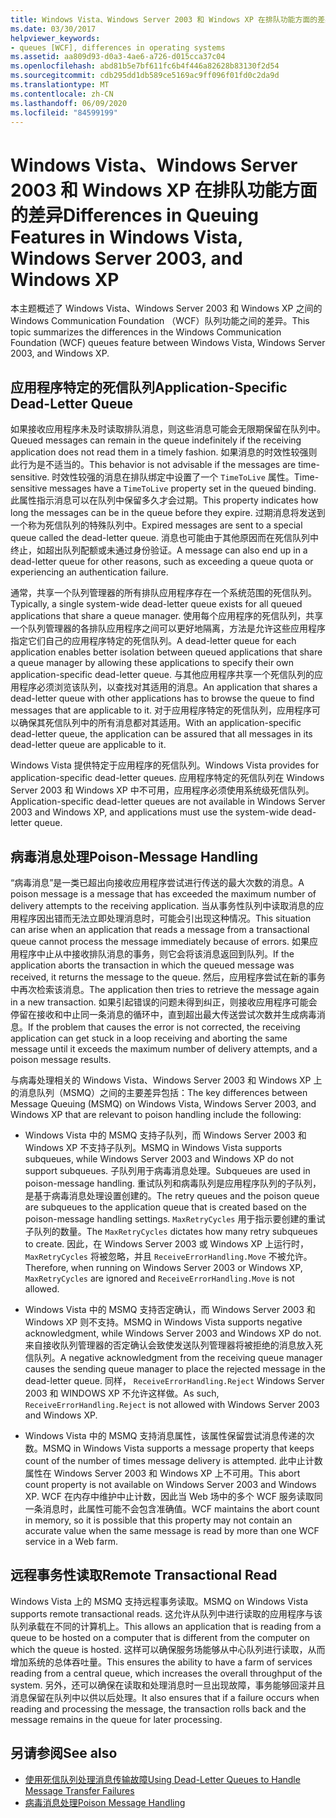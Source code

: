 ```yaml
---
title: Windows Vista、Windows Server 2003 和 Windows XP 在排队功能方面的差异
ms.date: 03/30/2017
helpviewer_keywords:
- queues [WCF], differences in operating systems
ms.assetid: aa809d93-d0a3-4ae6-a726-d015cca37c04
ms.openlocfilehash: abd81b5e7bf611fc6b4f446a82628b83130f2d54
ms.sourcegitcommit: cdb295dd1db589ce5169ac9ff096f01fd0c2da9d
ms.translationtype: MT
ms.contentlocale: zh-CN
ms.lasthandoff: 06/09/2020
ms.locfileid: "84599199"
---
```

# <a name="differences-in-queuing-features-in-windows-vista-windows-server-2003-and-windows-xp"></a><span data-ttu-id="673d3-102">Windows Vista、Windows Server 2003 和 Windows XP 在排队功能方面的差异</span><span class="sxs-lookup"><span data-stu-id="673d3-102">Differences in Queuing Features in Windows Vista, Windows Server 2003, and Windows XP</span></span>
<span data-ttu-id="673d3-103">本主题概述了 Windows Vista、Windows Server 2003 和 Windows XP 之间的 Windows Communication Foundation （WCF）队列功能之间的差异。</span><span class="sxs-lookup"><span data-stu-id="673d3-103">This topic summarizes the differences in the Windows Communication Foundation (WCF) queues feature between Windows Vista, Windows Server 2003, and Windows XP.</span></span>  
  
## <a name="application-specific-dead-letter-queue"></a><span data-ttu-id="673d3-104">应用程序特定的死信队列</span><span class="sxs-lookup"><span data-stu-id="673d3-104">Application-Specific Dead-Letter Queue</span></span>  
 <span data-ttu-id="673d3-105">如果接收应用程序未及时读取排队消息，则这些消息可能会无限期保留在队列中。</span><span class="sxs-lookup"><span data-stu-id="673d3-105">Queued messages can remain in the queue indefinitely if the receiving application does not read them in a timely fashion.</span></span> <span data-ttu-id="673d3-106">如果消息的时效性较强则此行为是不适当的。</span><span class="sxs-lookup"><span data-stu-id="673d3-106">This behavior is not advisable if the messages are time-sensitive.</span></span> <span data-ttu-id="673d3-107">时效性较强的消息在排队绑定中设置了一个 `TimeToLive` 属性。</span><span class="sxs-lookup"><span data-stu-id="673d3-107">Time-sensitive messages have a `TimeToLive` property set in the queued binding.</span></span> <span data-ttu-id="673d3-108">此属性指示消息可以在队列中保留多久才会过期。</span><span class="sxs-lookup"><span data-stu-id="673d3-108">This property indicates how long the messages can be in the queue before they expire.</span></span> <span data-ttu-id="673d3-109">过期消息将发送到一个称为死信队列的特殊队列中。</span><span class="sxs-lookup"><span data-stu-id="673d3-109">Expired messages are sent to a special queue called the dead-letter queue.</span></span> <span data-ttu-id="673d3-110">消息也可能由于其他原因而在死信队列中终止，如超出队列配额或未通过身份验证。</span><span class="sxs-lookup"><span data-stu-id="673d3-110">A message can also end up in a dead-letter queue for other reasons, such as exceeding a queue quota or experiencing an authentication failure.</span></span>  
  
 <span data-ttu-id="673d3-111">通常，共享一个队列管理器的所有排队应用程序存在一个系统范围的死信队列。</span><span class="sxs-lookup"><span data-stu-id="673d3-111">Typically, a single system-wide dead-letter queue exists for all queued applications that share a queue manager.</span></span> <span data-ttu-id="673d3-112">使用每个应用程序的死信队列，共享一个队列管理器的各排队应用程序之间可以更好地隔离，方法是允许这些应用程序指定它们自己的应用程序特定的死信队列。</span><span class="sxs-lookup"><span data-stu-id="673d3-112">A dead-letter queue for each application enables better isolation between queued applications that share a queue manager by allowing these applications to specify their own application-specific dead-letter queue.</span></span> <span data-ttu-id="673d3-113">与其他应用程序共享一个死信队列的应用程序必须浏览该队列，以查找对其适用的消息。</span><span class="sxs-lookup"><span data-stu-id="673d3-113">An application that shares a dead-letter queue with other applications has to browse the queue to find messages that are applicable to it.</span></span> <span data-ttu-id="673d3-114">对于应用程序特定的死信队列，应用程序可以确保其死信队列中的所有消息都对其适用。</span><span class="sxs-lookup"><span data-stu-id="673d3-114">With an application-specific dead-letter queue, the application can be assured that all messages in its dead-letter queue are applicable to it.</span></span>  
  
 <span data-ttu-id="673d3-115">Windows Vista 提供特定于应用程序的死信队列。</span><span class="sxs-lookup"><span data-stu-id="673d3-115">Windows Vista provides for application-specific dead-letter queues.</span></span> <span data-ttu-id="673d3-116">应用程序特定的死信队列在 Windows Server 2003 和 Windows XP 中不可用，应用程序必须使用系统级死信队列。</span><span class="sxs-lookup"><span data-stu-id="673d3-116">Application-specific dead-letter queues are not available in Windows Server 2003 and Windows XP, and applications must use the system-wide dead-letter queue.</span></span>  
  
## <a name="poison-message-handling"></a><span data-ttu-id="673d3-117">病毒消息处理</span><span class="sxs-lookup"><span data-stu-id="673d3-117">Poison-Message Handling</span></span>  
 <span data-ttu-id="673d3-118">“病毒消息”是一类已超出向接收应用程序尝试进行传送的最大次数的消息。</span><span class="sxs-lookup"><span data-stu-id="673d3-118">A poison message is a message that has exceeded the maximum number of delivery attempts to the receiving application.</span></span> <span data-ttu-id="673d3-119">当从事务性队列中读取消息的应用程序因出错而无法立即处理消息时，可能会引出现这种情况。</span><span class="sxs-lookup"><span data-stu-id="673d3-119">This situation can arise when an application that reads a message from a transactional queue cannot process the message immediately because of errors.</span></span> <span data-ttu-id="673d3-120">如果应用程序中止从中接收排队消息的事务，则它会将该消息返回到队列。</span><span class="sxs-lookup"><span data-stu-id="673d3-120">If the application aborts the transaction in which the queued message was received, it returns the message to the queue.</span></span> <span data-ttu-id="673d3-121">然后，应用程序尝试在新的事务中再次检索该消息。</span><span class="sxs-lookup"><span data-stu-id="673d3-121">The application then tries to retrieve the message again in a new transaction.</span></span> <span data-ttu-id="673d3-122">如果引起错误的问题未得到纠正，则接收应用程序可能会停留在接收和中止同一条消息的循环中，直到超出最大传送尝试次数并生成病毒消息。</span><span class="sxs-lookup"><span data-stu-id="673d3-122">If the problem that causes the error is not corrected, the receiving application can get stuck in a loop receiving and aborting the same message until it exceeds the maximum number of delivery attempts, and a poison message results.</span></span>  
  
 <span data-ttu-id="673d3-123">与病毒处理相关的 Windows Vista、Windows Server 2003 和 Windows XP 上的消息队列（MSMQ）之间的主要差异包括：</span><span class="sxs-lookup"><span data-stu-id="673d3-123">The key differences between Message Queuing (MSMQ) on Windows Vista, Windows Server 2003, and Windows XP that are relevant to poison handling include the following:</span></span>  
  
- <span data-ttu-id="673d3-124">Windows Vista 中的 MSMQ 支持子队列，而 Windows Server 2003 和 Windows XP 不支持子队列。</span><span class="sxs-lookup"><span data-stu-id="673d3-124">MSMQ in Windows Vista supports subqueues, while Windows Server 2003 and Windows XP do not support subqueues.</span></span> <span data-ttu-id="673d3-125">子队列用于病毒消息处理。</span><span class="sxs-lookup"><span data-stu-id="673d3-125">Subqueues are used in poison-message handling.</span></span> <span data-ttu-id="673d3-126">重试队列和病毒队列是应用程序队列的子队列，是基于病毒消息处理设置创建的。</span><span class="sxs-lookup"><span data-stu-id="673d3-126">The retry queues and the poison queue are subqueues to the application queue that is created based on the poison-message handling settings.</span></span> <span data-ttu-id="673d3-127">`MaxRetryCycles` 用于指示要创建的重试子队列的数量。</span><span class="sxs-lookup"><span data-stu-id="673d3-127">The `MaxRetryCycles` dictates how many retry subqueues to create.</span></span> <span data-ttu-id="673d3-128">因此，在 Windows Server 2003 或 Windows XP 上运行时， `MaxRetryCycles` 将被忽略，并且 `ReceiveErrorHandling.Move` 不被允许。</span><span class="sxs-lookup"><span data-stu-id="673d3-128">Therefore, when running on Windows Server 2003 or Windows XP, `MaxRetryCycles` are ignored and `ReceiveErrorHandling.Move` is not allowed.</span></span>  
  
- <span data-ttu-id="673d3-129">Windows Vista 中的 MSMQ 支持否定确认，而 Windows Server 2003 和 Windows XP 则不支持。</span><span class="sxs-lookup"><span data-stu-id="673d3-129">MSMQ in Windows Vista supports negative acknowledgment, while Windows Server 2003 and Windows XP do not.</span></span> <span data-ttu-id="673d3-130">来自接收队列管理器的否定确认会致使发送队列管理器将被拒绝的消息放入死信队列。</span><span class="sxs-lookup"><span data-stu-id="673d3-130">A negative acknowledgment from the receiving queue manager causes the sending queue manager to place the rejected message in the dead-letter queue.</span></span> <span data-ttu-id="673d3-131">同样， `ReceiveErrorHandling.Reject` Windows Server 2003 和 WINDOWS XP 不允许这样做。</span><span class="sxs-lookup"><span data-stu-id="673d3-131">As such, `ReceiveErrorHandling.Reject` is not allowed with Windows Server 2003 and Windows XP.</span></span>  
  
- <span data-ttu-id="673d3-132">Windows Vista 中的 MSMQ 支持消息属性，该属性保留尝试消息传递的次数。</span><span class="sxs-lookup"><span data-stu-id="673d3-132">MSMQ in Windows Vista supports a message property that keeps count of the number of times message delivery is attempted.</span></span> <span data-ttu-id="673d3-133">此中止计数属性在 Windows Server 2003 和 Windows XP 上不可用。</span><span class="sxs-lookup"><span data-stu-id="673d3-133">This abort count property is not available on Windows Server 2003 and Windows XP.</span></span> <span data-ttu-id="673d3-134">WCF 在内存中维护中止计数，因此当 Web 场中的多个 WCF 服务读取同一条消息时，此属性可能不会包含准确值。</span><span class="sxs-lookup"><span data-stu-id="673d3-134">WCF maintains the abort count in memory, so it is possible that this property may not contain an accurate value when the same message is read by more than one WCF service in a Web farm.</span></span>  
  
## <a name="remote-transactional-read"></a><span data-ttu-id="673d3-135">远程事务性读取</span><span class="sxs-lookup"><span data-stu-id="673d3-135">Remote Transactional Read</span></span>  
 <span data-ttu-id="673d3-136">Windows Vista 上的 MSMQ 支持远程事务读取。</span><span class="sxs-lookup"><span data-stu-id="673d3-136">MSMQ on Windows Vista supports remote transactional reads.</span></span> <span data-ttu-id="673d3-137">这允许从队列中进行读取的应用程序与该队列承载在不同的计算机上。</span><span class="sxs-lookup"><span data-stu-id="673d3-137">This allows an application that is reading from a queue to be hosted on a computer that is different from the computer on which the queue is hosted.</span></span> <span data-ttu-id="673d3-138">这样可以确保服务场能够从中心队列进行读取，从而增加系统的总体吞吐量。</span><span class="sxs-lookup"><span data-stu-id="673d3-138">This ensures the ability to have a farm of services reading from a central queue, which increases the overall throughput of the system.</span></span> <span data-ttu-id="673d3-139">另外，还可以确保在读取和处理消息时一旦出现故障，事务能够回滚并且消息保留在队列中以供以后处理。</span><span class="sxs-lookup"><span data-stu-id="673d3-139">It also ensures that if a failure occurs when reading and processing the message, the transaction rolls back and the message remains in the queue for later processing.</span></span>  
  
## <a name="see-also"></a><span data-ttu-id="673d3-140">另请参阅</span><span class="sxs-lookup"><span data-stu-id="673d3-140">See also</span></span>

- [<span data-ttu-id="673d3-141">使用死信队列处理消息传输故障</span><span class="sxs-lookup"><span data-stu-id="673d3-141">Using Dead-Letter Queues to Handle Message Transfer Failures</span></span>](using-dead-letter-queues-to-handle-message-transfer-failures.md)
- [<span data-ttu-id="673d3-142">病毒消息处理</span><span class="sxs-lookup"><span data-stu-id="673d3-142">Poison Message Handling</span></span>](poison-message-handling.md)
